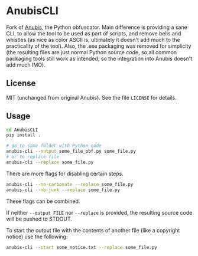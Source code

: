 # AnubisCLI

Fork of [Anubis](https://github.com/0sir1ss/Anubis), the Python obfuscator. Main difference is providing a sane CLI, to allow the tool to be used as part of scripts, and remove bells and whistles (as nice as color ASCII is, ultimately it doesn't add much to the practicality of the tool). Also, the .exe packaging was removed for simplicity (the resulting files are just normal Python source code, so all common packaging tools still work as intended, so the integration into Anubis doesn't add much IMO).

## License

MIT (unchanged from original Anubis). See the file `LICENSE` for details.

## Usage

```bash
cd AnubisCLI
pip install .

# go to some folder with Python code
anubis-cli --output some_file_obf.py some_file.py
# or to replace file
anubis-cli --replace some_file.py
```

There are more flags for disabling certain steps.

```bash
anubis-cli --no-carbonate --replace some_file.py
anubis-cli --no-junk --replace some_file.py
```
These flags can be combined.

If neither `--output FILE` nor `--replace` is provided, the resulting source code will be pushed to STDOUT.

To start the output file with the contents of another file (like a copyright notice) use the following:
```bash
anubis-cli --start some_notice.txt --replace some_file.py
```